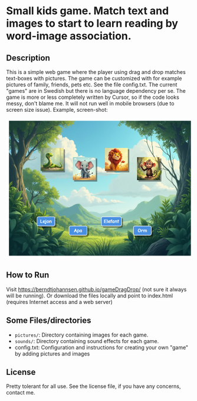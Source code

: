 # Small kids game. Match text and images to start to learn reading by word-image association. 

<!-- Last deployed: 2024-04-15 10:30 -->

## Description
This is a simple web game where the player using drag and drop matches text-boxes with pictures. The game can be customized with for example pictures of family, friends, pets etc. See the file config.txt. The current "games" are in Swedish but there is no language dependency per se. The game is more or less completely written by Cursor, so if the code looks messy, don't blame me. It will not run well in mobile browsers (due to screen size issue). Example, screen-shot:

![](example.png)

## How to Run
Visit https://berndtjohannsen.github.io/gameDragDrop/ (not sure it always will be running). Or download the files locally and point to index.html (requires Internet access and a web server)


## Some Files/directories
- `pictures/`: Directory containing images for each game.
- `sounds/`: Directory containing sound effects for each game.
- config.txt: Configuration and instructions for creating your own "game" by  adding pictures and images

## License
Pretty tolerant for all use. See the license file, if you have any concerns, contact me.
